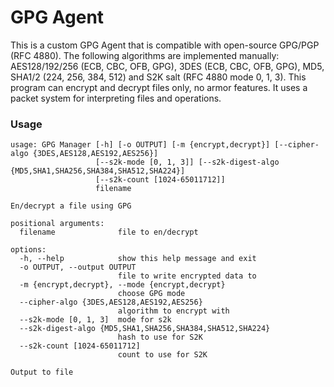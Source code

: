 # GPG Agent

This is a custom GPG Agent that is compatible with open-source GPG/PGP (RFC 4880). The following algorithms are implemented manually: AES128/192/256 (ECB, CBC, OFB, GPG), 3DES (ECB, CBC, OFB, GPG), MD5, SHA1/2 (224, 256, 384, 512) and S2K salt (RFC 4880 mode 0, 1, 3). This program can encrypt and decrypt files only, no armor features. It uses a packet system for interpreting files and operations.

### Usage

```
usage: GPG Manager [-h] [-o OUTPUT] [-m {encrypt,decrypt}] [--cipher-algo {3DES,AES128,AES192,AES256}]
                   [--s2k-mode [0, 1, 3]] [--s2k-digest-algo {MD5,SHA1,SHA256,SHA384,SHA512,SHA224}]
                   [--s2k-count [1024-65011712]]
                   filename

En/decrypt a file using GPG

positional arguments:
  filename              file to en/decrypt

options:
  -h, --help            show this help message and exit
  -o OUTPUT, --output OUTPUT
                        file to write encrypted data to
  -m {encrypt,decrypt}, --mode {encrypt,decrypt}
                        choose GPG mode
  --cipher-algo {3DES,AES128,AES192,AES256}
                        algorithm to encrypt with
  --s2k-mode [0, 1, 3]  mode for s2k
  --s2k-digest-algo {MD5,SHA1,SHA256,SHA384,SHA512,SHA224}
                        hash to use for S2K
  --s2k-count [1024-65011712]
                        count to use for S2K

Output to file
```
